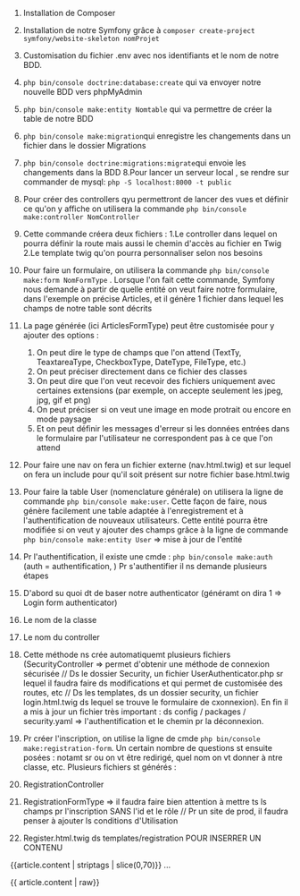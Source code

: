 1. Installation de Composer
2. Installation de notre Symfony grâce à `composer create-project symfony/website-skeleton nomProjet`
3. Customisation du fichier .env avec nos identifiants et le nom de notre BDD.
4. `php bin/console doctrine:database:create` qui va envoyer notre nouvelle BDD vers phpMyAdmin
5. `php bin/console make:entity Nomtable` qui va permettre de créer la table de notre BDD
6. `php bin/console make:migration`qui enregistre les changements dans un fichier dans le dossier Migrations
7. `php bin/console doctrine:migrations:migrate`qui envoie les changements dans la BDD
8.Pour lancer un serveur local , se rendre sur commander de mysql: `php -S localhost:8000 -t public`
9. Pour créer des controllers qyu permettront de lancer des vues et définir ce qu'on y affiche on utilisera la commande `php bin/console make:controller NomController`
10. Cette commande créera deux fichiers :
    1.Le controller dans lequel on pourra définir la route mais aussi le chemin d'accès au fichier en Twig
    2.Le template twig qu'on pourra personnaliser selon nos besoins
11. Pour faire un formulaire, on utilisera la commande `php bin/console make:form NomFormType` . Lorsque l'on fait cette commande, Symfony nous demande à partir de quelle entité on veut faire notre formulaire, dans l'exemple on précise Articles, et il génère 1 fichier dans lequel les champs de notre table sont décrits
12. La page générée (ici ArticlesFormType) peut être customisée pour y ajouter des options :
    1.  On peut dire le type de champs que l'on attend (TextTy, TeaxtareaType, CheckboxType, DateType, FileType, etc.)
    2.  On peut préciser directement dans ce fichier des classes
    3.  On peut dire que l'on veut recevoir des fichiers uniquement avec certaines extensions (par exemple, on accepte seulement les jpeg, jpg, gif et png)
    4.  On peut préciser si on veut une image en mode protrait ou encore en mode paysage
    5.  Et on peut définir les messages d'erreur si les données entrées dans le formulaire par l'utilisateur ne correspondent pas à ce que l'on attend
13. Pour faire une nav on fera un fichier externe (nav.html.twig) et sur lequel on fera un include pour qu'il soit présent sur notre fichier base.html.twig
14. Pour faire la table User (nomenclature générale) on utilisera la ligne de commande `php bin/console make:user`. Cette façon de faire, nous génère facilement une table adaptée à l'enregistrement et à l'authentification de nouveaux utilisateurs. Cette entité pourra être modifiée si on veut y ajouter des champs grâce à la ligne de commande `php bin/console make:entity User` => mise à jour de l'entité
15. Pr l'authentification, il existe une cmde : `php bin/console make:auth` (auth = authentification, ) Pr s'authentifier il ns demande plusieurs étapes
1. D'abord su quoi dt de baser notre authenticator (généramt on dira 1 => Login form authenticator)
2. Le nom de la classe
3. Le nom du controller

16. Cette méthode ns crée automatiquemt plusieurs fichiers (SecurityController => permet d'obtenir une méthode de connexion sécurisée // Ds le dossier Security, un fichier UserAuthenticator.php sr lequel il faudra faire ds modifications et qui permet de customisée des routes, etc // Ds les templates, ds un dossier security, un fichier login.html.twig ds lequel se trouve le formulaire de cxonnexion). En fin il a mis à jour un fichier très important : ds config / packages / security.yaml => l'authentification et le chemin pr la déconnexion.
17. Pr créer l'inscription, on utilise la ligne de cmde `php bin/console make:registration-form`. Un certain nombre de questions st ensuite posées  : notamt sr ou on vt être redirigé, quel nom on vt donner à ntre classe, etc. Plusieurs fichiers st générés :

1. RegistrationController
2. RegistrationFormType => il faudra faire bien attention à mettre ts ls champs pr l'inscription SANS l'id et le rôle // Pr un site de prod, il faudra penser à ajouter ls conditions d'Utilisation
3. Register.html.twig ds templates/registration
POUR INSERRER UN CONTENU
<p class="card-text">{{article.content | striptags | slice(0,70)}} ...</p>
{{ article.content | raw}}







